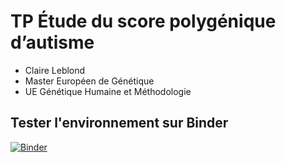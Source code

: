# TP Étude du score polygénique d’autisme

- Claire Leblond
- Master Européen de Génétique
- UE Génétique Humaine et Méthodologie

## Tester l'environnement sur Binder

[![Binder](https://mybinder.org/badge_logo.svg)](https://mybinder.org/v2/gh/pierrepo/plasma-env-cleblond/master?urlpath=%2Flab/)

